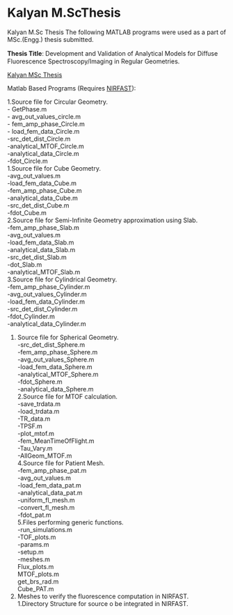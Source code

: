 # Kalyan M.ScThesis
Kalyan M.Sc Thesis
The following MATLAB programs were used as a part of MSc.(Engg.) thesis submitted.

**Thesis Title**: Development and Validation of Analytical Models for Diﬀuse Fluorescence Spectroscopy/Imaging in Regular Geometries.

[Kalyan MSc Thesis](https://docs.google.com/viewer?a=v&pid=sites&srcid=ZGVmYXVsdGRvbWFpbnxzZXJjbWlnfGd4OjcyOTNmYjUwZGI0YTc2NWM)

Matlab Based Programs (Requires [NIRFAST](http://www.dartmouth.edu/~nir/nirfast/)):

1.Source file for Circular Geometry.<br/>
    - GetPhase.m<br/>
     - avg_out_values_circle.m<br/>
     - fem_amp_phase_Circle.m<br/>
     - load_fem_data_Circle.m<br/>
     -src_det_dist_Circle.m<br/>
     -analytical_MTOF_Circle.m<br/>
     -analytical_data_Circle.m<br/>
     -fdot_Circle.m<br/>
   1.Source file for Cube Geometry.<br/>
     -avg_out_values.m<br/>
     -load_fem_data_Cube.m<br/>
     -fem_amp_phase_Cube.m<br/>
     -analytical_data_Cube.m<br/>
     -src_det_dist_Cube.m<br/>
     -fdot_Cube.m<br/>
   2.Source file for Semi-Infinite Geometry approximation using Slab.<br/>
     -fem_amp_phase_Slab.m<br/>
     -avg_out_values.m<br/>
     -load_fem_data_Slab.m<br/>
     -analytical_data_Slab.m<br/>
     -src_det_dist_Slab.m<br/>
     -dot_Slab.m<br/>
     -analytical_MTOF_Slab.m<br/>
3.Source file for Cylindrical Geometry.<br/>
     -fem_amp_phase_Cylinder.m<br/>
     -avg_out_values_Cylinder.m<br/>
     -load_fem_data_Cylinder.m<br/>
     -src_det_dist_Cylinder.m<br/>
     -fdot_Cylinder.m<br/>
     -analytical_data_Cylinder.m<br/>
  1. Source file for Spherical Geometry.<br/>
     -src_det_dist_Sphere.m<br/>
     -fem_amp_phase_Sphere.m<br/>
     -avg_out_values_Sphere.m<br/>
     -load_fem_data_Sphere.m<br/>
     -analytical_MTOF_Sphere.m<br/>
     -fdot_Sphere.m<br/>
     -analytical_data_Sphere.m<br/>
  2.Source file for MTOF calculation.<br/>
    -save_trdata.m<br/>
    -load_trdata.m<br/>
    -TR_data.m<br/>
    -TPSF.m<br/>
    -plot_mtof.m<br/>
    -fem_MeanTimeOfFlight.m<br/>
    -Tau_Vary.m<br/>
    -AllGeom_MTOF.m<br/>
4.Source file for Patient Mesh.<br/>
    -fem_amp_phase_pat.m<br/>
    -avg_out_values.m<br/>
    -load_fem_data_pat.m<br/>
    -analytical_data_pat.m<br/>
    -uniform_fl_mesh.m<br/>
    -convert_fl_mesh.m<br/>
    -fdot_pat.m<br/>
5.Files performing generic functions.<br/>
    -run_simulations.m<br/>
    -TOF_plots.m<br/>
    -params.m<br/>
    -setup.m<br/>
    -meshes.m<br/>
    Flux_plots.m<br/>
    MTOF_plots.m<br/>
    get_brs_rad.m<br/>
    Cube_PAT.m<br/>
6. Meshes to verify the fluorescence computation in NIRFAST.<br/>
   1.Directory Structure for source o be integrated in NIRFAST.<br/>
